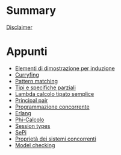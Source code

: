 # Summary  

[Disclaimer](./disclaimer.md)

# Appunti

- [Elementi di dimostrazione per induzione](./induction.md)
- [Curryfing]()
- [Pattern matching]()
- [Tipi e specifiche parziali]()
- [Lambda calcolo tipato semplice]()
- [Principal pair]()
- [Programmazione concorrente]()
- [Erlang]()
- [Phi-Calcolo]()
- [Session types]()
- [SePi]()
- [Proprietà dei sistemi concorrenti]()
- [Model checking]()